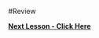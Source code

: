 #Review



__[Next Lesson - Click Here](https://github.com/burnabysouthprogramming/Lessons/blob/master/7b.%20For%20Loops.md)__
